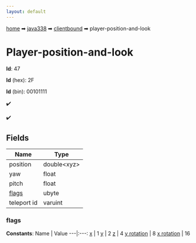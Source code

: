 ```yaml
---
layout: default
---
```


[home](/) ➡ [java338](/protocol/java338) ➡ [clientbound](/protocol/java338/clientbound) ➡ player-position-and-look

# Player-position-and-look

**Id**: 47

**Id** (hex): 2F

**Id** (bin): 00101111

✔️

✔️

## Fields

Name | Type
---|---
position | double&lt;xyz&gt;
yaw | float
pitch | float
[flags](#flags) | ubyte
teleport id | varuint

### flags

**Constants**:
Name | Value
---|:---:
[x](flags_x) | 1
[y](flags_y) | 2
[z](flags_z) | 4
[y rotation](flags_y-rotation) | 8
[x rotation](flags_x-rotation) | 16

